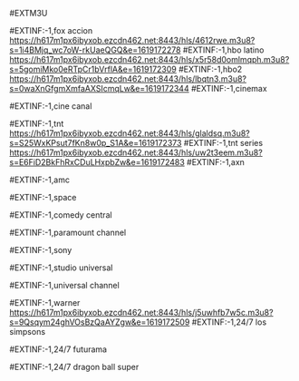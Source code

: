 #EXTM3U

#EXTINF:-1,fox accion
https://h617m1px6ibyxob.ezcdn462.net:8443/hls/4612rwe.m3u8?s=1i4BMjq_wc7oW-rkUaeQGQ&e=1619172278
#EXTINF:-1,hbo latino
https://h617m1px6ibyxob.ezcdn462.net:8443/hls/x5r58d0omlmqph.m3u8?s=5gomiMko0eRTpCr1bVrflA&e=1619172309
#EXTINF:-1,hbo2
https://h617m1px6ibyxob.ezcdn462.net:8443/hls/lbqtn3.m3u8?s=0waXnGfgmXmfaAXSIcmqLw&e=1619172344
#EXTINF:-1,cinemax

#EXTINF:-1,cine canal

#EXTINF:-1,tnt 
https://h617m1px6ibyxob.ezcdn462.net:8443/hls/glaldsq.m3u8?s=S25WxKPsut7fKn8w0p_S1A&e=1619172373
#EXTINF:-1,tnt series
https://h617m1px6ibyxob.ezcdn462.net:8443/hls/uw2t3eem.m3u8?s=E6FiD2BkFhRxCDuLHxpbZw&e=1619172483
#EXTINF:-1,axn

#EXTINF:-1,amc

#EXTINF:-1,space

#EXTINF:-1,comedy central

#EXTINF:-1,paramount channel

#EXTINF:-1,sony

#EXTINF:-1,studio universal

#EXTINF:-1,universal channel

#EXTINF:-1,warner
https://h617m1px6ibyxob.ezcdn462.net:8443/hls/j5uwhfb7w5c.m3u8?s=9Qsqym24ghVOsBzQaAYZgw&e=1619172509
#EXTINF:-1,24/7 los simpsons

#EXTINF:-1,24/7 futurama

#EXTINF:-1,24/7 dragon ball super


